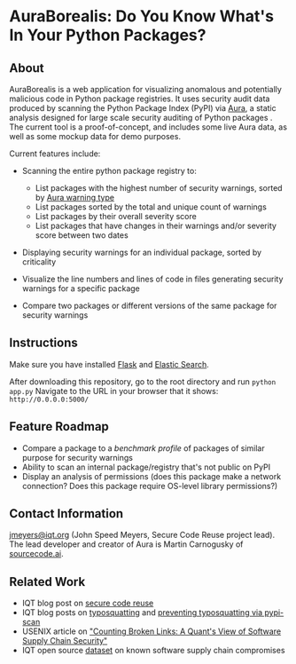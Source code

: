 # AuraBorealis: Do You Know What's In Your Python Packages?

## About

AuraBorealis is a web application for visualizing anomalous and potentially malicious code in Python package registries. It
uses security audit data produced by scanning the Python Package Index (PyPI) via [Aura](https://github.com/SourceCode-AI/aura), a
static analysis designed for large scale security auditing of Python packages
.
The current tool is a proof-of-concept, and includes some live Aura data, as well as some mockup data for demo purposes.

Current features include:

* Scanning the entire python package registry to:
	* List packages with the highest number of security warnings, sorted by [Aura warning type](https://docs.aura.sourcecode.ai/cookbook/misc/detections.html)
	* List packages sorted by the total and unique count of warnings
	* List packages by their overall severity score
	* List packages that have changes in their warnings and/or severity score between two dates

* Displaying security warnings for an individual package, sorted by criticality
* Visualize the line numbers and lines of code in files generating security warnings for a specific package
* Compare two packages or different versions of the same package for security warnings

## Instructions

Make sure you have installed [Flask](https://anaconda.org/anaconda/flask) and [Elastic Search](https://elasticsearch-py.readthedocs.io/en/6.8.2/).

After downloading this repository, go to the root directory and run 
`python app.py` 
Navigate to the URL in your browser that it shows: `http://0.0.0.0:5000/`

## Feature Roadmap

* Compare a package to a *benchmark profile* of packages of similar purpose for security warnings
* Ability to scan an internal package/registry that's not public on PyPI
* Display an analysis of permissions (does this package make a network connection? Does this package require OS-level library permissions?)

## Contact Information

jmeyers@iqt.org (John Speed Meyers, Secure Code Reuse project lead). The lead developer and creator of Aura is Martin Carnogusky of [sourcecode.ai](https://aura.sourcecode.ai/).

## Related Work

* IQT blog post on [secure code reuse](https://www.iqt.org/toward-secure-code-reuse/)
* IQT blog posts on [typosquatting](https://www.iqt.org/bewear-python-typosquatting-is-about-more-than-typos/) and [preventing typosquatting via pypi-scan](https://www.iqt.org/pypi-scan/)
* USENIX article on ["Counting Broken Links: A Quant's View of Software Supply Chain Security"](https://www.usenix.org/system/files/login/articles/login_winter20_17_geer.pdf)
* IQT open source [dataset](https://github.com/IQTLabs/software-supply-chain-compromises) on known software supply chain compromises
